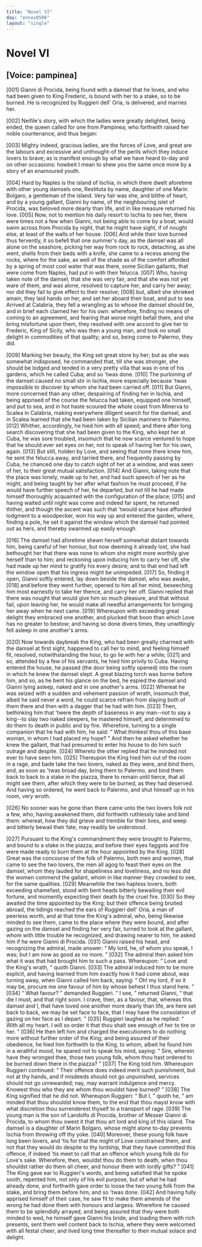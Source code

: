 ```yaml
---
title: "Novel VI"
day: "ennov0506"
layout: "single"
---
```

<div id="nov0506" type="novella" who="pampinea">
 <h1>
  Novel VI
 </h1>
 <p>
  <h2>
   [Voice: pampinea]
  </h2>
 </p>
 <argument>
  <p>
   <a name="p05060001">
    [001]
   </a>
   Gianni di Procida, being found with a damsel that he
 loves, and who had been given to King Frederic, is
 bound with her to a stake, so to be burned. He is
 recognized by Ruggieri dell' Oria, is delivered, and
 marries her.
  </p>
 </argument>
 <div3 type="commentary" who="author">
  <p>
   <a name="p05060002">
    [002]
   </a>
   Neifile's
   story, with which the ladies were greatly delighted,
 being ended, the queen called for one from Pampinea; who forthwith
 raised her noble countenance, and thus began:
  </p>
 </div3>
 <div3 type="commentary" who="pampinea">
  <p>
   <a name="p05060003">
    [003]
   </a>
   Mighty
 indeed, gracious ladies, are the forces of Love, and great are the
 labours and excessive and unthought-of the perils which they induce
 lovers to brave; as is manifest enough by what we have heard
 to-day and on other occasions: howbeit I mean to shew you the
 same once more by a story of an enamoured youth.
  </p>
 </div3>
 <p>
  <a name="p05060004">
   [004]
  </a>
  Hard by Naples is the island of Ischia, in which there dwelt
 aforetime with other young damsels one, Restituta by name, daughter
 of one Marin Bolgaro, a gentleman of the island. Very fair was
 she, and blithe of heart, and by a young gallant, Gianni by name,
 of the neighbouring islet of Procida, was beloved more dearly than
 life, and in like measure returned his love.
  <a name="p05060005">
   [005]
  </a>
  Now, not to mention his
 daily resort to Ischia to see her, there were times not a few when
 Gianni, not being able to come by a boat, would swim across from
 Procida by night, that he might have sight, if of nought else, at
 least of the walls of her house.
  <a name="p05060006">
   [006]
  </a>
  And while their love burned thus
 fervently, it so befell that one summer's day, as the damsel was all
 alone on the seashore, picking her way from rock to rock, detaching,
 as she went, shells from their beds with a knife, she came to a recess
 among the rocks, where for the sake, as well of the shade as of the
 comfort afforded by a spring of most cool water that was there,
  some Sicilian gallants, that were come from Naples, had put in with
 their felucca.
  <a name="p05060007">
   [007]
  </a>
  Who, having taken note of the damsel, that she was
 very fair, and that she was not yet ware of them, and was alone,
 resolved to capture her, and carry her away; nor did they fail to
 give effect to their resolve;
  <a name="p05060008">
   [008]
  </a>
  but, albeit she shrieked amain, they laid
 hands on her, and set her aboard their boat, and put to sea. Arrived
 at Calabria, they fell a wrangling as to whose the damsel should be,
 and in brief each claimed her for his own: wherefore, finding no
 means of coming to an agreement, and fearing that worse might
 befall them, and she bring misfortune upon them, they resolved with
 one accord to give her to Frederic, King of Sicily, who was then a
 young man, and took no small delight in commodities of that
 quality; and so, being come to Palermo, they did.
 </p>
 <p>
  <a name="p05060009">
   [009]
  </a>
  Marking her beauty, the King set great store by her; but as she
 was somewhat indisposed, he commanded that, till she was stronger,
 she should be lodged and tended in a very pretty villa that was in
 one of his gardens, which he called Cuba; and so 'twas done.
  <a name="p05060010">
   [010]
  </a>
  The
 purloining of the damsel caused no small stir in Ischia, more especially
 because 'twas impossible to discover by whom she had been
 carried off.
  <a name="p05060011">
   [011]
  </a>
  But Gianni, more concerned than any other, despairing
 of finding her in Ischia, and being apprised of the course the felucca
 had taken, equipped one himself, and put to sea, and in hot haste
 scoured the whole coast from Minerva to Scalea in Calabria, making
 everywhere diligent search for the damsel, and in Scalea learned
 that she had been taken by Sicilian mariners to Palermo.
  <a name="p05060012">
   [012]
  </a>
  Whither,
 accordingly, he hied him with all speed; and there after long search
 discovering that she had been given to the King, who kept her at
 Cuba, he was sore troubled, insomuch that he now scarce ventured
 to hope that he should ever set eyes on her, not to speak of having
 her for his own, again.
  <a name="p05060013">
   [013]
  </a>
  But still, holden by Love, and seeing that
 none there knew him, he sent the felucca away, and tarried there,
 and frequently passing by Cuba, he chanced one day to catch sight
 of her at a window, and was seen of her, to their great mutual
 satisfaction.
  <a name="p05060014">
   [014]
  </a>
  And Gianni, taking note that the place was lonely,
 made up to her, and had such speech of her as he might, and being
 taught by her after what fashion he must proceed, if he would have
 further speech of her, he departed, but not till he had made himself
 thoroughly acquainted with the configuration of the place;
  <a name="p05060015">
   [015]
  </a>
  and
  having waited until night was come and indeed far spent, he returned
 thither, and though the ascent was such that 'twould scarce have
 afforded lodgment to a woodpecker, won his way up and entered the
 garden, where, finding a pole, he set it against the window which
 the damsel had pointed out as hers, and thereby swarmed up easily
 enough.
 </p>
 <p>
  <a name="p05060016">
   [016]
  </a>
  The damsel had aforetime shewn herself somewhat distant
 towards him, being careful of her honour, but now deeming it
 already lost, she had bethought her that there was none to whom
 she might more worthily give herself than to him; and reckoning
 upon inducing him to carry her off, she had made up her mind to
 gratify his every desire; and to that end had left the window open
 that his ingress might be unimpeded.
  <a name="p05060017">
   [017]
  </a>
  So, finding it open, Gianni
 softly entered, lay down beside the damsel, who was awake,
  <a name="p05060018">
   [018]
  </a>
  and
 before they went further, opened to him all her mind, beseeching
 him most earnestly to take her thence, and carry her off. Gianni
 replied that there was nought that would give him so much pleasure,
 and that without fail, upon leaving her, he would make all needful
 arrangements for bringing her away when he next came.
  <a name="p05060019">
   [019]
  </a>
  Whereupon
 with exceeding great delight they embraced one another, and
 plucked that boon than which Love has no greater to bestow; and
 having so done divers times, they unwittingly fell asleep in one
 another's arms.
 </p>
 <p>
  <a name="p05060020">
   [020]
  </a>
  Now towards daybreak the King, who had been greatly charmed
 with the damsel at first sight, happened to call her to mind, and
 feeling himself fit, resolved, notwithstanding the hour, to go lie with
 her a while;
  <a name="p05060021">
   [021]
  </a>
  and so, attended by a few of his servants, he hied him
 privily to Cuba. Having entered the house, he passed (the door
 being softly opened) into the room in which he knew the damsel
 slept. A great blazing torch was borne before him, and so, as he
 bent his glance on the bed, he espied the damsel and Gianni lying
 asleep, naked and in one another's arms.
  <a name="p05060022">
   [022]
  </a>
  Whereat he was seized
 with a sudden and vehement passion of wrath, insomuch that, albeit
 he said never a word, he could scarce refrain from slaying both of
 them there and then with a dagger that he had with him.
  <a name="p05060023">
   [023]
  </a>
  Then,
 bethinking him that 'twere the depth of baseness in any man--not
 to say a king--to slay two naked sleepers, he mastered himself, and
 determined to do them to death in public and by fire. Wherefore,
  turning to a single companion that he had with him, he said:
  <q direct="unspecified">
   What thinkest thou of this base woman, in whom I had placed
 my hope?
  </q>
  And then he asked whether he knew the gallant, that
 had presumed to enter his house to do him such outrage and despite.
  <a name="p05060024">
   [024]
  </a>
  Whereto the other replied that he minded not ever to have seen
 him.
  <a name="p05060025">
   [025]
  </a>
  Thereupon the King hied him out of the room in a rage,
 and bade take the two lovers, naked as they were, and bind them,
 and, as soon as 'twas broad day, bring them to Palermo, and bind
 them back to back to a stake in the piazza, there to remain until
 tierce, that all might see them, after which they were to be burned,
 as they had deserved. And having so ordered, he went back to
 Palermo, and shut himself up in his room, very wroth.
 </p>
 <p>
  <a name="p05060026">
   [026]
  </a>
  No sooner was he gone than there came unto the two lovers folk
 not a few, who, having awakened them, did forthwith ruthlessly take
 and bind them: whereat, how they did grieve and tremble for
 their lives, and weep and bitterly bewail their fate, may readily be
 understood.
 </p>
 <p>
  <a name="p05060027">
   [027]
  </a>
  Pursuant to the King's commandment they were brought to
 Palermo, and bound to a stake in the piazza; and before their eyes
 faggots and fire were made ready to burn them at the hour appointed
 by the King.
  <a name="p05060028">
   [028]
  </a>
  Great was the concourse of the folk of Palermo, both
 men and women, that came to see the two lovers, the men all agog
 to feast their eyes on the damsel, whom they lauded for shapeliness
 and loveliness, and no less did the women commend the gallant,
 whom in like manner they crowded to see, for the same qualities.
  <a name="p05060029">
   [029]
  </a>
  Meanwhile the two hapless lovers, both exceeding shamefast, stood
 with bent heads bitterly bewailing their evil fortune, and momently
 expecting their death by the cruel fire.
  <a name="p05060030">
   [030]
  </a>
  So they awaited the time
 appointed by the King; but their offence being bruited abroad, the
 tidings reached the ears of Ruggieri dell' Oria, a man of peerless
 worth, and at that time the King's admiral, who, being likewise
 minded to see them, came to the place where they were bound, and
 after gazing on the damsel and finding her very fair, turned to look
 at the gallant, whom with little trouble he recognized, and drawing
 nearer to him, he asked him if he were Gianni di Procida.
  <a name="p05060031">
   [031]
  </a>
  Gianni
 raised his head, and recognizing the admiral, made answer:
  <q direct="unspecified">
   My
 lord, he, of whom you speak, I was; but I am now as good as no
 more.
  </q>
  <a name="p05060032">
   [032]
  </a>
  The admiral then asked him what it was that had brought
  him to such a pass. Whereupon:
  <q direct="unspecified">
   Love and the King's wrath,
  </q>
  quoth Gianni.
  <a name="p05060033">
   [033]
  </a>
  The admiral induced him to be more explicit, and
 having learned from him exactly how it had come about, was turning
 away, when Gianni called him back, saying:
  <q direct="unspecified">
   Oh! my lord, if so
 it may be, procure me one favour of him by whose behest I thus
 stand here.
  </q>
  <a name="p05060034">
   [034]
  </a>
  <q direct="unspecified">
   What favour?
  </q>
  demanded Ruggieri.
  <q direct="unspecified">
   I see,
  </q>
  returned Gianni,
  <q direct="unspecified">
   that die I must, and that right soon. I crave,
 then, as a favour, that, whereas this damsel and I, that have loved one
 another more dearly than life, are here set back to back, we may be
 set face to face, that I may have the consolation of gazing on her
 face as I depart.
  </q>
  <a name="p05060035">
   [035]
  </a>
  Ruggieri laughed as he replied:
  <q direct="unspecified">
   With all my
 heart. I will so order it that thou shalt see enough of her to tire or
 her.
  </q>
  <a name="p05060036">
   [036]
  </a>
  He then left him and charged the executioners to do nothing
 more without further order of the King; and being assured of their
 obedience, he hied him forthwith to the King, to whom, albeit he
 found him in a wrathful mood, he spared not to speak his mind,
 saying:
  <q direct="unspecified">
   Sire, wherein have they wronged thee, those two young
 folk, whom thou hast ordered to be burned down there in the
 piazza?
  </q>
  <a name="p05060037">
   [037]
  </a>
  The King told him. Whereupon Ruggieri continued:
  <q direct="unspecified">
   Their offence does indeed merit such punishment, but not at thy
 hands, and if misdeeds should not go unpunished, services should not
 go unrewarded; nay, may warrant indulgence and mercy. Knowest
 thou who they are whom thou wouldst have burned?
  </q>
  <a name="p05060038">
   [038]
  </a>
  The King
 signified that he did not. Whereupon Ruggieri:
  <q direct="unspecified">
   But I,
  </q>
  quoth
 he,
  <q direct="unspecified">
   am minded that thou shouldst know them, to the end that thou
 mayst know with what discretion thou surrenderest thyself to a
 transport of rage.
   <a name="p05060039">
    [039]
   </a>
   The young man is the son of Landolfo di
 Procida, brother of Messer Gianni di Procida, to whom thou owest
 it that thou art lord and king of this island. The damsel is a
 daughter of Marin Bolgaro, whose might alone to-day prevents
 Ischia from throwing off thy yoke.
   <a name="p05060040">
    [040]
   </a>
   Moreover, these young folk
 have long been lovers, and 'tis for that the might of Love constrained
 them, and not that they would do despite to thy lordship, that they
 have committed this offence, if indeed 'tis meet to call that an
 offence which young folk do for Love's sake. Wherefore, then,
 wouldst thou do them to death, when thou shouldst rather do them
 all cheer, and honour them with lordly gifts?
  </q>
  <a name="p05060041">
   [041]
  </a>
  The King gave ear
 to Ruggieri's words, and being satisfied that he spoke sooth, repented
  him, not only of his evil purpose, but of what he had already done,
 and forthwith gave order to loose the two young folk from the
 stake, and bring them before him; and so 'twas done.
  <a name="p05060042">
   [042]
  </a>
  And having
 fully apprised himself of their case, he saw fit to make them amends
 of the wrong he had done them with honours and largess. Wherefore
 he caused them to be splendidly arrayed, and being assured that
 they were both minded to wed, he himself gave Gianni his bride,
 and loading them with rich presents, sent them well content back to
 Ischia, where they were welcomed with all festal cheer, and lived
 long time thereafter to their mutual solace and delight.
 </p>
</div>